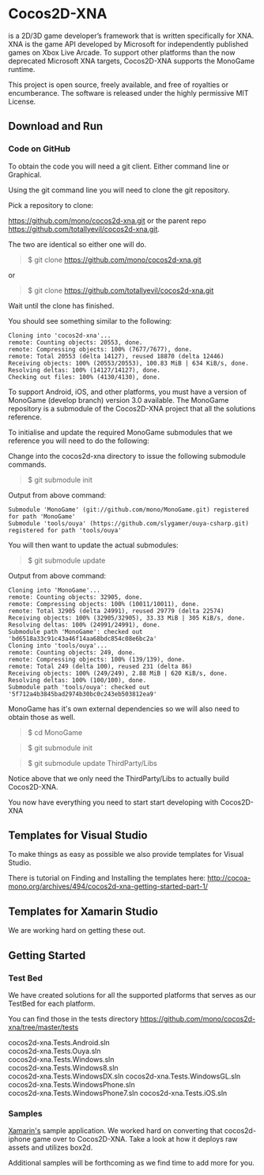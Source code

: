 # Cocos2D-XNA

is a 2D/3D game developer’s framework that is written specifically for XNA. XNA is the game API developed by Microsoft for independently published games on Xbox Live Arcade. To support other platforms than the now deprecated Microsoft XNA targets, Cocos2D-XNA supports the MonoGame runtime.

This project is open source, freely available, and free of royalties or encumberance. The software is released under the highly permissive MIT License.


Download and Run
----------------

### Code on GitHub

To obtain the code you will need a git client.  Either command line or Graphical.

Using the git command line you will need to clone the git repository.

Pick a repository to clone:  

https://github.com/mono/cocos2d-xna.git 
or the parent repo https://github.com/totallyevil/cocos2d-xna.git.  

The two are identical so either one will do.

> $ git clone https://github.com/mono/cocos2d-xna.git
  
or

> $ git clone https://github.com/totallyevil/cocos2d-xna.git

Wait until the clone has finished.

You should see something similar to the following:

	Cloning into 'cocos2d-xna'...
	remote: Counting objects: 20553, done.
	remote: Compressing objects: 100% (7677/7677), done.
	remote: Total 20553 (delta 14127), reused 18870 (delta 12446)
	Receiving objects: 100% (20553/20553), 100.83 MiB | 634 KiB/s, done.
	Resolving deltas: 100% (14127/14127), done.
	Checking out files: 100% (4130/4130), done.

To support Android, iOS, and other platforms, you must have a version of MonoGame (develop branch) version 3.0 available. The MonoGame repository is a submodule of the Cocos2D-XNA project that all the solutions reference.

To initialise and update the required MonoGame submodules that we reference you will need to do the following:

Change into the cocos2d-xna directory to issue the following submodule commands.

> $ git submodule init

Output from above command:

	Submodule 'MonoGame' (git://github.com/mono/MonoGame.git) registered for path 'MonoGame'
	Submodule 'tools/ouya' (https://github.com/slygamer/ouya-csharp.git) registered for path 'tools/ouya'

You will then want to update the actual submodules:

> $ git submodule update

Output from above command:

	Cloning into 'MonoGame'...
	remote: Counting objects: 32905, done.
	remote: Compressing objects: 100% (10011/10011), done.
	remote: Total 32905 (delta 24991), reused 29779 (delta 22574)
	Receiving objects: 100% (32905/32905), 33.33 MiB | 305 KiB/s, done.
	Resolving deltas: 100% (24991/24991), done.
	Submodule path 'MonoGame': checked out 'bd6518a33c91c43a46f14aa68bdc854c08e6bc2a'
	Cloning into 'tools/ouya'...
	remote: Counting objects: 249, done.
	remote: Compressing objects: 100% (139/139), done.
	remote: Total 249 (delta 100), reused 231 (delta 86)
	Receiving objects: 100% (249/249), 2.88 MiB | 620 KiB/s, done.
	Resolving deltas: 100% (100/100), done.
	Submodule path 'tools/ouya': checked out '5f712a4b3845bad2974b30bc0c243eb503812ea9'

MonoGame has it's own external dependencies so we will also need to obtain those as well.

> $ cd MonoGame

> $ git submodule init

> $ git submodule update ThirdParty/Libs

Notice above that we only need the ThirdParty/Libs to actually build Cocos2D-XNA.

You now have everything you need to start start developing with Cocos2D-XNA

Templates for Visual Studio
---------------------------

To make things as easy as possible we also provide templates for Visual Studio.

There is tutorial on Finding and Installing the templates here: http://cocoa-mono.org/archives/494/cocos2d-xna-getting-started-part-1/

Templates for Xamarin Studio
----------------------------

We are working hard on getting these out.


Getting Started
---------------

### Test Bed

We have created solutions for all the supported platforms that serves as our TestBed for each platform.

You can find those in the tests directory https://github.com/mono/cocos2d-xna/tree/master/tests

cocos2d-xna.Tests.Android.sln	
cocos2d-xna.Tests.Ouya.sln	
cocos2d-xna.Tests.Windows.sln	
cocos2d-xna.Tests.Windows8.sln	
cocos2d-xna.Tests.WindowsDX.sln	
cocos2d-xna.Tests.WindowsGL.sln	
cocos2d-xna.Tests.WindowsPhone.sln	
cocos2d-xna.Tests.WindowsPhone7.sln	
cocos2d-xna.Tests.iOS.sln	

### Samples

[Xamarin's](https://github.com/xamarin/AngryNinjas "Xamarin’s Angry Ninjas") sample application. We worked hard on converting that cocos2d-iphone game over to Cocos2D-XNA. Take a look at how it deploys raw assets and utilizes box2d. 

Additional samples will be forthcoming as we find time to add more for you. 




